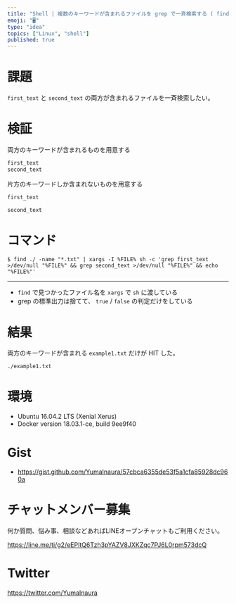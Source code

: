 ```yaml
---
title: "Shell | 複数のキーワードが含まれるファイルを grep で一斉検索する ( find + xargs + grep )"
emoji: "🖥"
type: "idea"
topics: ["Linux", "shell"]
published: true
---
```


# 課題

`first_text` と `second_text` の両方が含まれるファイルを一斉検索したい。

# 検証

両方のキーワードが含まれるものを用意する

```example1.txt
first_text
second_text
```

片方のキーワードしか含まれないものを用意する


```example2.txt
first_text
```

```example3.txt
second_text
```

# コマンド

```
$ find ./ -name "*.txt" | xargs -I %FILE% sh -c 'grep first_text >/dev/null "%FILE%" && grep second_text >/dev/null "%FILE%" && echo "%FILE%"'
```

---

- `find` で見つかったファイル名を `xargs` で `sh` に渡している
- grep の標準出力は捨てて、 `true` / `false` の判定だけをしている

# 結果

両方のキーワードが含まれる `example1.txt` だけが HIT した。

```
./example1.txt
```

# 環境

- Ubuntu 16.04.2 LTS (Xenial Xerus)
- Docker version 18.03.1-ce, build 9ee9f40

# Gist

- https://gist.github.com/YumaInaura/57cbca6355de53f5a1cfa85928dc960a








<!-- Update From Qiita API -->

# チャットメンバー募集


何か質問、悩み事、相談などあればLINEオープンチャットもご利用ください。

https://line.me/ti/g2/eEPltQ6Tzh3pYAZV8JXKZqc7PJ6L0rpm573dcQ





# Twitter


https://twitter.com/YumaInaura


<!-- Update From Qiita API -->


